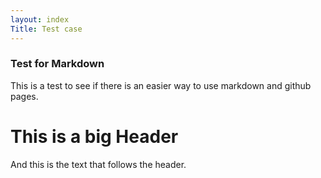 ```yaml
---
layout: index
Title: Test case
---
```

### Test for Markdown

This is a test to see if there is an easier way to use markdown and github pages.


# This is a big Header
And this is the text that follows the header.
